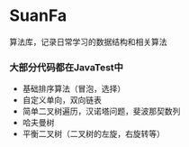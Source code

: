 # SuanFa
算法库，记录日常学习的数据结构和相关算法
### 大部分代码都在JavaTest中
- 基础排序算法（冒泡，选择）
- 自定义单向，双向链表
- 简单二叉树遍历，汉诺塔问题，斐波那契数列
- 哈夫曼树
- 平衡二叉树（二叉树的左旋，右旋转等）


